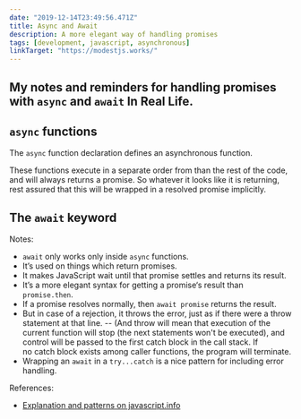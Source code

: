 ```yaml
---
date: "2019-12-14T23:49:56.471Z"
title: Async and Await
description: A more elegant way of handling promises
tags: [development, javascript, asynchronous]
linkTarget: "https://modestjs.works/"
---
```

My notes and reminders for handling promises with `async` and `await` In Real Life.
---

## `async` functions

The `async` function declaration defines an asynchronous function. 

These functions execute in a separate order from than the rest of the code, and will always returns a promise.
So whatever it looks like it is returning, rest assured that this will be wrapped in a resolved promise implicitly.

## The `await` keyword

Notes: 

- `await` only works only inside `async` functions. 
- It’s used on things which return promises. 
- It makes JavaScript wait until that promise settles and returns its result.
- It’s a more elegant syntax for getting a promise‘s result than `promise.then`.
- If a promise resolves normally, then `await promise` returns the result. 
- But in case of a rejection, it throws the error, just as if there were a throw statement at that line. 
-- (And throw will mean that execution of the current function will stop (the next statements won't be executed), and control will be passed to the first catch block in the call stack. If no catch block exists among caller functions, the program will terminate.
- Wrapping an `await` in a `try...catch` is a nice pattern for including error handling.

References:
- [Explanation and patterns on javascript.info](https://javascript.info/async-await)
